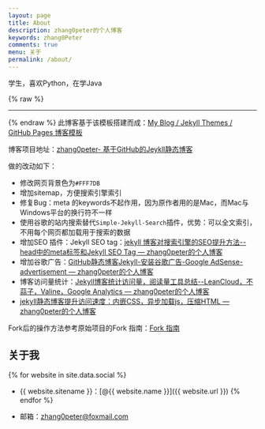 ```yaml
---
layout: page
title: About
description: zhang0peter的个人博客
keywords: zhang0Peter
comments: true
menu: 关于
permalink: /about/
---
```


学生，喜欢Python，在学Java

{% raw %}
***          
{% endraw %}
此博客基于该模板搭建而成：[My Blog / Jekyll Themes / GitHub Pages 博客模板](https://github.com/mzlogin/mzlogin.github.io)

博客项目地址：[zhang0peter- 基于GitHub的Jeykll静态博客](https://github.com/zhang0peter/zhang0peter.github.io)

做的改动如下： 
- 修改网页背景色为`#FFF7DB`   
- 增加sitemap，方便搜索引擎索引
- 修复Bug：meta 的keywords不起作用，因为原作者用的是Mac，而Mac与Windows平台的换行符不一样 
- 使用谷歌的站内搜索替代`Simple-Jekyll-Search`插件，优势：可以全文索引，不用每个网页都加载用于搜索的数据
- 增加SEO 插件：Jekyll SEO tag：[jekyll 博客对搜索引擎的SEO提升方法--head中的meta标签和Jekyll SEO Tag — zhang0peter的个人博客](https://zhang0peter.com/2020/01/19/GitHub-jekyll-SEO/)
- 增加谷歌广告：[GitHub静态博客Jekyll-安装谷歌广告-Google AdSense-advertisement — zhang0peter的个人博客](https://zhang0peter.com/2020/01/24/jekyll-google-advertisement/)
- 博客访问量统计：[Jekyll博客统计访问量，阅读量工具总结--LeanCloud，不蒜子，Valine，Google Analytics — zhang0peter的个人博客](https://zhang0peter.com/2020/01/19/GitHub-jekyll-view-counter/)
- [jekyll静态博客提升访问速度：内嵌CSS，异步加载js，压缩HTML — zhang0peter的个人博客](https://zhang0peter.com/2020/01/27/jekyll-inline-css/)


Fork后的操作方法参考原始项目的Fork 指南：[Fork 指南](https://github.com/mzlogin/mzlogin.github.io#fork-%E6%8C%87%E5%8D%97)



## 关于我

{% for website in site.data.social %}
* {{ website.sitename }}：[@{{ website.name }}]({{ website.url }})
{% endfor %}

* 邮箱：[zhang0peter@foxmail.com](mailto:zhang0peter@foxmail.com)
